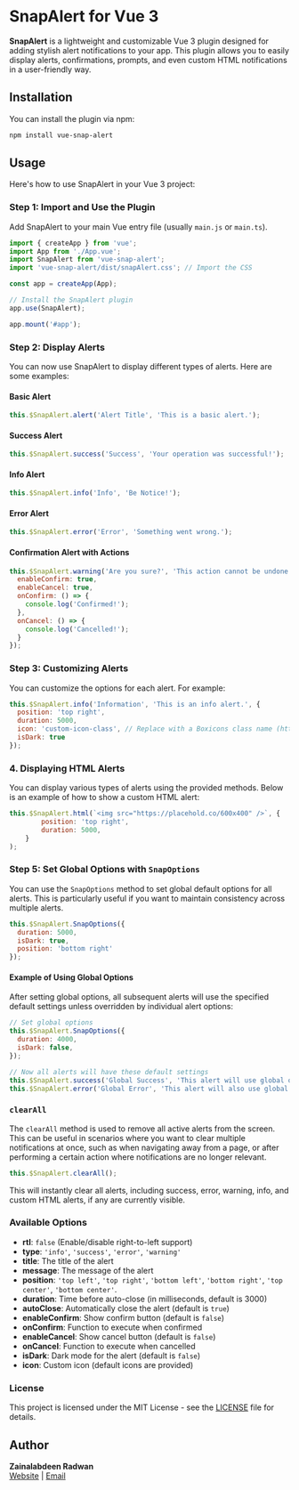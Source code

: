 # SnapAlert for Vue 3

**SnapAlert** is a lightweight and customizable Vue 3 plugin designed for adding stylish alert notifications to your app. This plugin allows you to easily display alerts, confirmations, prompts, and even custom HTML notifications in a user-friendly way.



## Installation

You can install the plugin via npm:

```bash
npm install vue-snap-alert
```

## Usage

Here's how to use SnapAlert in your Vue 3 project:

### Step 1: Import and Use the Plugin

Add SnapAlert to your main Vue entry file (usually `main.js` or `main.ts`).

```javascript
import { createApp } from 'vue';
import App from './App.vue';
import SnapAlert from 'vue-snap-alert';
import 'vue-snap-alert/dist/snapAlert.css'; // Import the CSS

const app = createApp(App);

// Install the SnapAlert plugin
app.use(SnapAlert);

app.mount('#app');
```

### Step 2: Display Alerts

You can now use SnapAlert to display different types of alerts. Here are some examples:

#### Basic Alert

```javascript
this.$SnapAlert.alert('Alert Title', 'This is a basic alert.');
```

#### Success Alert

```javascript
this.$SnapAlert.success('Success', 'Your operation was successful!');
```

#### Info Alert

```javascript
this.$SnapAlert.info('Info', 'Be Notice!');
```


#### Error Alert

```javascript
this.$SnapAlert.error('Error', 'Something went wrong.');
```

#### Confirmation Alert with Actions

```javascript
this.$SnapAlert.warning('Are you sure?', 'This action cannot be undone.', {
  enableConfirm: true,
  enableCancel: true,
  onConfirm: () => {
    console.log('Confirmed!');
  },
  onCancel: () => {
    console.log('Cancelled!');
  }
});
```

### Step 3: Customizing Alerts

You can customize the options for each alert. For example:

```javascript
this.$SnapAlert.info('Information', 'This is an info alert.', {
  position: 'top right',
  duration: 5000,
  icon: 'custom-icon-class', // Replace with a Boxicons class name (https://boxicons.com)
  isDark: true
});
```

### 4. Displaying HTML Alerts

You can display various types of alerts using the provided methods. Below is an example of how to show a custom HTML alert:

```javascript
this.$SnapAlert.html(`<img src="https://placehold.co/600x400" />`, {
        position: 'top right',
        duration: 5000,
    }
);
```


### Step 5: Set Global Options with `SnapOptions`

You can use the `SnapOptions` method to set global default options for all alerts. This is particularly useful if you want to maintain consistency across multiple alerts.

```javascript
this.$SnapAlert.SnapOptions({
  duration: 5000,
  isDark: true,
  position: 'bottom right'
});
```

#### Example of Using Global Options

After setting global options, all subsequent alerts will use the specified default settings unless overridden by individual alert options:

```javascript
// Set global options
this.$SnapAlert.SnapOptions({
  duration: 4000,
  isDark: false,
});

// Now all alerts will have these default settings
this.$SnapAlert.success('Global Success', 'This alert will use global options.');
this.$SnapAlert.error('Global Error', 'This alert will also use global options.');
```

### `clearAll`

The `clearAll` method is used to remove all active alerts from the screen. This can be useful in scenarios where you want to clear multiple notifications at once, such as when navigating away from a page, or after performing a certain action where notifications are no longer relevant.

```javascript
this.$SnapAlert.clearAll();
```

This will instantly clear all alerts, including success, error, warning, info, and custom HTML alerts, if any are currently visible.

### Available Options

- **rtl**: `false` (Enable/disable right-to-left support)
- **type**: `'info'`, `'success'`, `'error'`, `'warning'`
- **title**: The title of the alert
- **message**: The message of the alert
- **position**: `'top left'`, `'top right'`, `'bottom left'`, `'bottom right'`, `'top center'`, `'bottom center'`.
- **duration**: Time before auto-close (in milliseconds, default is 3000)
- **autoClose**: Automatically close the alert (default is `true`)
- **enableConfirm**: Show confirm button (default is `false`)
- **onConfirm**: Function to execute when confirmed
- **enableCancel**: Show cancel button (default is `false`)
- **onCancel**: Function to execute when cancelled
- **isDark**: Dark mode for the alert (default is `false`)
- **icon**: Custom icon (default icons are provided)

### License

This project is licensed under the MIT License - see the [LICENSE](LICENSE) file for details.

## Author

**Zainalabdeen Radwan**  
[Website](https://picker.sd) | [Email](mailto:zain@picker.sd)